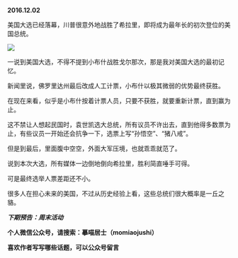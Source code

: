 
**2016.12.02**

美国大选已经落幕，川普很意外地战胜了希拉里，即将成为最年长的初次登位的美国总统。

![](http://imglf1.nosdn.127.net/img/WG92R0pmaGRRQXJ2Q1orZWN3OGZBeWFkRTUyYWthVGFjRlhjOUZrRFBkVT0.jpg)


一说到美国大选，不得不提到小布什战胜戈尔那次，那是我对美国大选的最初记忆。

新闻里说，佛罗里达州最后改成人工计票，小布什以极其微弱的优势最终获胜。

在现在来看，似乎是小布什按着计票人员，只要不获胜，就要重新计票，直到赢为止。

这不禁让人想起民国时，袁世凯选大总统，所有议员不许出去，直到他得多数票为止，有些议员一开始还会抗争一下，选票上写“孙悟空”、“猪八戒”。

但是到最后，里面腹中空空，外面大军压境，也就乖乖就范了。

说到本次大选，所有媒体一边倒地倒向希拉里，胜利简直唾手可得。

可是最终选举人票差距还不小。

很多人在担心未来的美国，不过从历史经验上看，这些总统们很大概率是一丘之貉。


***下期预告：周末活动***


**个人微信公众号，请搜索：摹喵居士（momiaojushi）**

**喜欢作者写写哪些话题，可以公众号留言**
